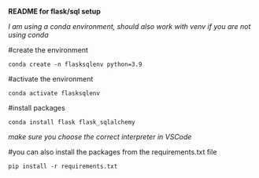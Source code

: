 **README for flask/sql setup**

*I am using a conda environment, should also work with venv if you are not using conda*

#create the environment

```
conda create -n flasksqlenv python=3.9
```

#activate the environment

```
conda activate flasksqlenv
```

#install packages

```
conda install flask flask_sqlalchemy
```

*make sure you choose the correct interpreter in VSCode*

#you can also install the packages from the requirements.txt file

```
pip install -r requirements.txt
```

